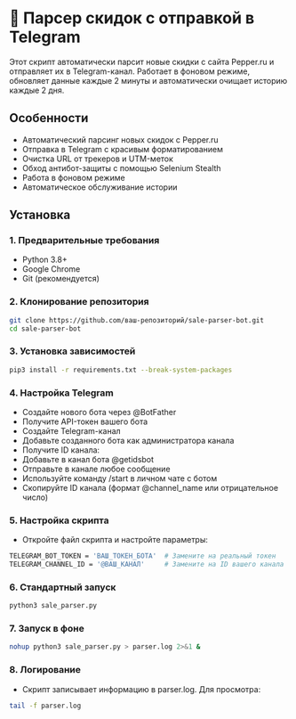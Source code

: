 # 💸 Парсер скидок с отправкой в Telegram

Этот скрипт автоматически парсит новые скидки с сайта Pepper.ru и отправляет их в Telegram-канал. Работает в фоновом режиме, обновляет данные каждые 2 минуты и автоматически очищает историю каждые 2 дня.

## Особенности
- Автоматический парсинг новых скидок с Pepper.ru
- Отправка в Telegram с красивым форматированием
- Очистка URL от трекеров и UTM-меток
- Обход антибот-защиты с помощью Selenium Stealth
- Работа в фоновом режиме
- Автоматическое обслуживание истории

## Установка

### 1. Предварительные требования
- Python 3.8+
- Google Chrome
- Git (рекомендуется)

### 2. Клонирование репозитория
```bash
git clone https://github.com/ваш-репозиторий/sale-parser-bot.git
cd sale-parser-bot
```

### 3. Установка зависимостей
```bash
pip3 install -r requirements.txt --break-system-packages
```

### 4. Настройка Telegram
- Создайте нового бота через @BotFather
- Получите API-токен вашего бота
- Создайте Telegram-канал
- Добавьте созданного бота как администратора канала
- Получите ID канала:
- Добавьте в канал бота @getidsbot
- Отправьте в канале любое сообщение
- Используйте команду /start в личном чате с ботом
- Скопируйте ID канала (формат @channel_name или отрицательное число)

### 5. Настройка скрипта
- Откройте файл скрипта и настройте параметры:
```bash
TELEGRAM_BOT_TOKEN = 'ВАШ_ТОКЕН_БОТА'  # Замените на реальный токен
TELEGRAM_CHANNEL_ID = '@ВАШ_КАНАЛ'     # Замените на ID вашего канала
```

### 6. Стандартный запуск
```bash
python3 sale_parser.py
```

### 7. Запуск в фоне
```bash
nohup python3 sale_parser.py > parser.log 2>&1 &
```

### 8. Логирование
- Скрипт записывает информацию в parser.log. Для просмотра:
```bash
tail -f parser.log
```
